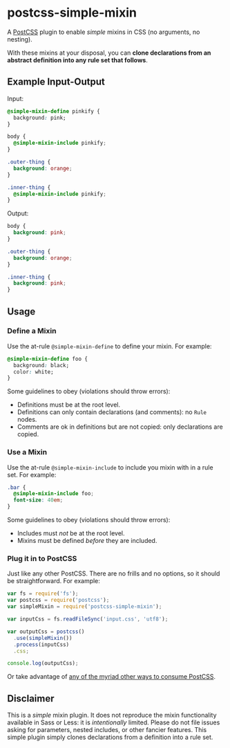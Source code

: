 # postcss-simple-mixin

A [PostCSS](https://github.com/postcss/postcss) plugin to enable *simple* mixins in CSS (no arguments, no nesting).

With these mixins at your disposal, you can **clone declarations from an abstract definition into any rule set that follows**.

## Example Input-Output

Input:
```css
@simple-mixin-define pinkify {
  background: pink;
}

body {
  @simple-mixin-include pinkify;
}

.outer-thing {
  background: orange;
}

.inner-thing {
  @simple-mixin-include pinkify;
}
```

Output:
```css
body {
  background: pink;
}

.outer-thing {
  background: orange;
}

.inner-thing {
  background: pink;
}
```

## Usage

### Define a Mixin

Use the at-rule `@simple-mixin-define` to define your mixin. For example:

```css
@simple-mixin-define foo {
  background: black;
  color: white;
}
```

Some guidelines to obey (violations should throw errors):
- Definitions must be at the root level.
- Definitions can only contain declarations (and comments): no `Rule` nodes.
- Comments are ok in definitions but are not copied: only declarations are copied.

### Use a Mixin

Use the at-rule `@simple-mixin-include` to include you mixin with in a rule set. For example:

```css
.bar {
  @simple-mixin-include foo;
  font-size: 40em;
}
```

Some guidelines to obey (violations should throw errors):
- Includes must *not* be at the root level.
- Mixins must be defined *before* they are included.

### Plug it in to PostCSS

Just like any other PostCSS. There are no frills and no options, so it should be straightforward. For example:

```js
var fs = require('fs');
var postcss = require('postcss');
var simpleMixin = require('postcss-simple-mixin');

var inputCss = fs.readFileSync('input.css', 'utf8');

var outputCss = postcss()
  .use(simpleMixin())
  .process(inputCss)
  .css;

console.log(outputCss);
```

Or take advantage of [any of the myriad other ways to consume PostCSS](https://github.com/postcss/postcss#usage).

## Disclaimer

This is a *simple* mixin plugin. It does not reproduce the mixin functionality available in Sass or Less: it is *intentionally* limited. Please do not file issues asking for parameters, nested includes, or other fancier features. This simple plugin simply clones declarations from a definition into a rule set.
